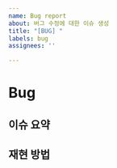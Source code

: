 ```yaml
---
name: Bug report
about: 버그 수정에 대한 이슈 생성
title: "[BUG] "
labels: bug
assignees: ''

---
```


# Bug

## 이슈 요약

<!-- 발생한 이슈에 대한 내용을 적습니다. -->

## 재현 방법

<!-- 이슈가 발생한 환경과 재현 방법을 단계별로 적습니다. -->
